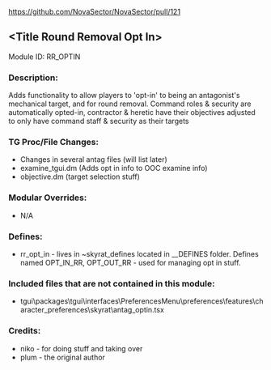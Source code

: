 https://github.com/NovaSector/NovaSector/pull/121

## \<Title Round Removal Opt In>

Module ID: RR_OPTIN

### Description:


Adds functionality to allow players to 'opt-in' to being an antagonist's mechanical target, and for round removal. Command roles & security are automatically opted-in, contractor & heretic have their objectives adjusted to only have command staff & security as their targets

### TG Proc/File Changes:

- Changes in several antag files (will list later)
- examine_tgui.dm (Adds opt in info to OOC examine info)
- objective.dm (target selection stuff)

### Modular Overrides:

- N/A

### Defines:

- rr_opt_in - lives in ~skyrat_defines located in __DEFINES folder. Defines named OPT_IN_RR, OPT_OUT_RR - used for managing opt in stuff.

### Included files that are not contained in this module:

- tgui\packages\tgui\interfaces\PreferencesMenu\preferences\features\character_preferences\skyrat\antag_optin.tsx

### Credits:

- niko - for doing stuff and taking over
- plum - the original author
